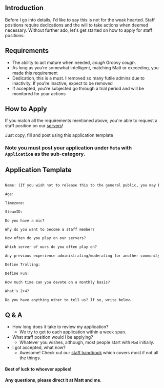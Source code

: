 ## Introduction

Before I go into details, I'd like to say this is not for the weak hearted. Staff positions require dedications and the will to take actions when deemed necessary. Without further ado, let's get started on how to apply for staff positions.

## Requirements
 - The ability to act mature when needed, *cough* Groovy *cough*.
 - As long as you're somewhat intelligent, matching Matt or exceeding, you made this requirement
 - Dedication, this is a must. I removed so many futile admins due to inactivity. If you're inactive, expect to be removed
 - If accepted, you're subjected go through a trial period and will be monitored for your actions

## How to Apply

If you match all the requirements mentioned above, you're able to request a staff position on our [servers](https://maxdb.net/servers)!

Just copy, fill and post using this application template   

### Note you must post your application under `Meta` with `Application` as the sub-category.


## Application Template

```MarkDown

Name: (If you wish not to release this to the general public, you may DM me with your name)

Age:

Timezone:

SteamID:

Do you have a mic?

Why do you want to become a staff member?

How often do you play on our servers?

Which server of ours do you often play on?

Any previous experience administrating/moderating for another community? If so, which?

Define Trolling:

Define Fun:

How much time can you devote on a monthly basis?

What's 2+4?

Do you have anything other to tell us? If so, write below.
```

## Q & A

- How long does it take to review my application?
    - We try to get to each application within a week span.
- What staff position would I be applying?
    - Whatever you wishes, although, most people start with `Mod` initially.
- I got accepted, what now?
    - Awesome! Check out our [staff handbook](https://lab.maxdb.net/root/maxdb-docs/blob/master/Staff-Handbook.md) which covers most if not all the things.


#### Best of luck to whoever applies!

#### Any questions, please direct it at Matt and me.
